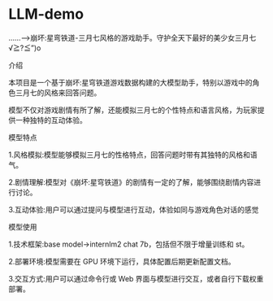 # LLM-demo
……-->崩坏:星弯铁道-三月七风格的游戏助手。守护全天下最好的美少女三月七√≧?≦”)o

介绍

本项目是一个基于崩坏:星穹铁道游戏数据构建的大模型助手，特别以游戏中的角色三月七的风格来回答问题。

模型不仅对游戏剧情有所了解，还能模拟三月七的个性特点和语言风格，为玩家提供一种独特的互动体验。


模型特点

1.风格模拟:模型能够模拟三月七的性格特点，回答问题时带有其独特的风格和语气。

2.剧情理解:模型对《崩坏:星穹铁道》的剧情有一定的了解，能够围绕剧情内容进行讨论。

3.互动体验:用户可以通过提问与模型进行互动，体验如同与游戏角色对话的感觉

模型使用

1.技术框架:base model->internlm2 chat 7b，包括但不限于增量训练和 st。 

2.部署环境:模型需要在 GPU 环境下运行，具体配置后期更新配置文档。 

3.交互方式:用户可以通过命令行或 Web 界面与模型进行交互，或者自行下载权重部署。

